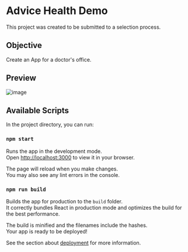 # Advice Health Demo

This project was created to be submitted to a selection process.

## Objective

Create an App for a doctor's office.

## Preview

![image](https://github.com/dhyoko/advice-health-demo/assets/42620936/a2d6e6fb-867d-4c32-bf2f-8597afed339b)

## Available Scripts

In the project directory, you can run:

### `npm start`

Runs the app in the development mode.\
Open [http://localhost:3000](http://localhost:3000) to view it in your browser.

The page will reload when you make changes.\
You may also see any lint errors in the console.

### `npm run build`

Builds the app for production to the `build` folder.\
It correctly bundles React in production mode and optimizes the build for the best performance.

The build is minified and the filenames include the hashes.\
Your app is ready to be deployed!

See the section about [deployment](https://facebook.github.io/create-react-app/docs/deployment) for more information.

